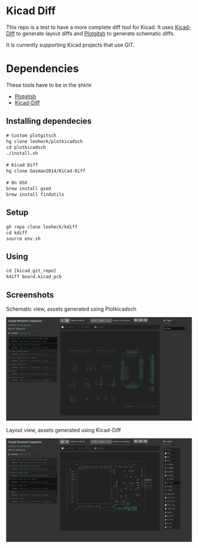 # Kicad Diff

This repo is a test to have a more complete diff tool for Kicad.
It uses [Kicad-Diff](https://github.com/Gasman2014/KiCad-Diff) to generate layout diffs and [Plotgitsh](https://github.com/jnavila/plotkicadsch) to generate schematic diffs.

It is currently supporting Kicad projects that use GIT.

# Dependencies

These tools have to be in the `$PATH`
- [Plotgitsh](https://github.com/leoheck/plotkicadsch)
- [Kicad-Diff](https://github.com/Gasman2014/KiCad-Diff)

## Installing dependecies
```
# Custom plotgitsch
hg clone leoheck/plotkicadsch
cd plotkicadsch
./install.sh

# Kicad Diff
hg clone Gasman2014/KiCad-Diff

# On OSX
brew install gsed
brew install findutils
```

## Setup
```
gh repo clone leoheck/kdiff
cd kdiff
source env.sh
```

## Using
```
cd [kicad_git_repo]
kdiff board.kicad_pcb
```

## Screenshots

Schematic view, assets generated using Plotkicadsch

<p align="center">
	<img src="misc/sch.png" width="820" alt="sch">
</p>

Layout view, assets generated using Kicad-Diff

<p align="center">
	<img src="misc/pcb.png" width="820" alt="pcb">
</p>
